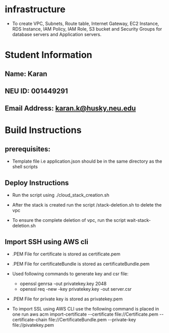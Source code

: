 # infrastructure

- To create VPC, Subnets, Route table, Internet Gateway, EC2 Instance, RDS Instance, IAM Policy, IAM Role, S3 bucket and Security Groups for database servers and Application servers.  

# Student Information

## Name: Karan	
## NEU ID: 001449291	
## Email Address: karan.k@husky.neu.edu

# Build Instructions

## prerequisites: 

- Template file i.e application.json should be in the same directory as the shell scripts

## Deploy Instructions

- Run the script using ./cloud_stack_creation.sh

- After the stack is created run the script /stack-deletion.sh to delete the vpc

- To ensure the complete deletion of vpc, run the script wait-stack-deletion.sh

## Import SSH using AWS cli

- .PEM File for certificate is stored as certificate.pem

- .PEM File for certificateBundle is stored as certificateBundle.pem

- Used following commands to generate key and csr file:
    - openssl genrsa -out privatekey.key 2048
    - openssl req -new -key privatekey.key -out server.csr

- .PEM File for private key is stored as privatekey.pem

- To import SSL using AWS CLI use the following command is placed in one run
aws acm import-certificate --certificate file://Certificate.pem --certificate-chain file://CertificateBundle.pem --private-key file://pivatekey.pem

